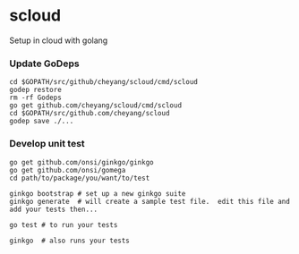 # scloud
Setup in cloud with golang


### Update GoDeps

```
cd $GOPATH/src/github/cheyang/scloud/cmd/scloud
godep restore
rm -rf Godeps
go get github.com/cheyang/scloud/cmd/scloud
cd $GOPATH/src/github.com/cheyang/scloud
godep save ./...
```


### Develop unit test

```
go get github.com/onsi/ginkgo/ginkgo
go get github.com/onsi/gomega
cd path/to/package/you/want/to/test

ginkgo bootstrap # set up a new ginkgo suite
ginkgo generate  # will create a sample test file.  edit this file and add your tests then...

go test # to run your tests

ginkgo  # also runs your tests
```